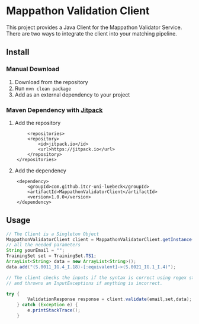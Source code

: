 # Mappathon Validation Client 
This project provides a Java Client for the Mappathon Validator Service. There are two ways to integrate the client into your matching pipeline. 

## Install
### Manual Download
1. Download from the repository
2. Run ```mvn clean package```
3. Add as an external dependency to your project

### Maven Dependency with [Jitpack](https://jitpack.io/) 
1. Add the repository 
```maven
    	<repositories>
		<repository>
		    <id>jitpack.io</id>
		    <url>https://jitpack.io</url>
		</repository>
	</repositories>
```
2. Add the dependency
```maven
   	<dependency>
	    <groupId>com.github.itcr-uni-luebeck</groupId>
	    <artifactId>MappathonValidatorClient</artifactId>
	    <version>1.0.0</version>
	</dependency>
```

## Usage



```java
// The Client is a Singleton Object 
MappathonValidatorClient client = MappathonValidatorClient.getInstance();
// all the needed parameters
String yourEmail = "";
TrainingSet set = TrainingSet.TS1;
ArrayList<String> data = new ArrayList<String>();
data.add("(S.0011_IG.4_I.18)-[:equivalent]->(S.0021_IG.1_I.4)");

// The client checks the inputs if the syntax is correct using regex statement 
// and throwns an InputExceptions if anything is incorrect.

try {
        ValidationResponse response = client.validate(email,set,data);
    } catch (Exception e) {
        e.printStackTrace();
    }
```
